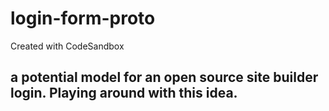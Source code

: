 # login-form-proto
Created with CodeSandbox

## a potential model for an open source site builder login. Playing around with this idea.
